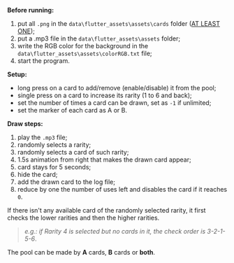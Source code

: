 **Before running:**
1. put all `.png` in the `data\flutter_assets\assets\cards` folder (<u>AT LEAST ONE</u>);
2. put a .mp3 file in the `data\flutter_assets\assets` folder;
3. write the RGB color for the background in the `data\flutter_assets\assets\colorRGB.txt` file;
4. start the program.

**Setup:**
- long press on a card to add/remove (enable/disable) it from the pool;
- single press on a card to increase its rarity (1 to 6 and back);
- set the number of times a card can be drawn, set as `-1` if unlimited;
- set the marker of each card as A or B.

**Draw steps:**
1. play the `.mp3` file;
2. randomly selects a rarity;
3. randomly selects a card of such rarity;
4. 1.5s animation from right that makes the drawn card appear;
5. card stays for 5 seconds;
6. hide the card;
7. add the drawn card to the log file;
8. reduce by one the number of uses left and disables the card if it reaches `0`.

If there isn't any available card of the randomly selected rarity, it first checks the lower rarities and then the higher rarities.
> _e.g.: if Rarity 4 is selected but no cards in it, the check order is 3-2-1-5-6_.

The pool can be made by **A** cards, **B** cards or **both**.
